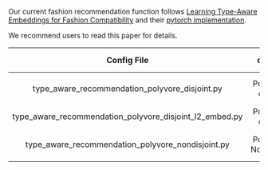Our current fashion recommendation function follows [Learning Type-Aware Embeddings for Fashion Compatibility](https://arxiv.org/pdf/1803.09196.pdf)
and their [pytorch implementation](https://github.com/mvasil/fashion-compatibility).

We recommend users to read this paper for details.


|                        Config File                    |        dataset       |  Embedding Projection | Distance Matrix |                    Loss function                    |
| :---------------------------------------------------: | :------------------: | :-------------------: | :-------------- | :-------------------------------------------------: |
|     type_aware_recommendation_polyvore_disjoint.py    |   Polyvore-disjoint  | Fully-connected layer | Distance matrix | loss_triplet+loss_vse+loss_sim+loss_embed+loss_mask |
|type_aware_recommendation_polyvore_disjoint_l2_embed.py|   Polyvore-disjoint  |     Learned matrix    |    L2 distance  | loss_triplet+loss_vse+loss_sim+loss_embed+loss_mask |
|   type_aware_recommendation_polyvore_nondisjoint.py   | Polyvore-Nondisjoint | Fully-connected layer | Distance matrix | loss_triplet+loss_vse+loss_sim+loss_embed+loss_mask |
